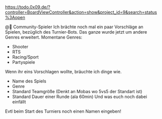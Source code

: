 https://todo.0x09.de/?controller=BoardViewController&action=show&project_id=9&search=status%3Aopen


@🤝 Community-Spieler Ich brächte noch mal ein paar Vorschläge an Spielen, bezüglich des Turnier-Bots. Das ganze wurde jetzt um andere Genres erweitert.
Momentane Genres:
- Shooter
- RTS
- Racing/Sport
- Partyspiele

Wenn ihr eins Vorschlagen wollte, bräuchte ich dinge wie.
- Name des Spiels
- Genre
- Standard Teamgröße (Denkt an Mobas wo 5vs5 der Standart ist)
- Standard Dauer einer Runde (ala 60min)
Und was euch noch dabei einfällt

Evtl beim Start des Turniers noch einen Namen eingeben!